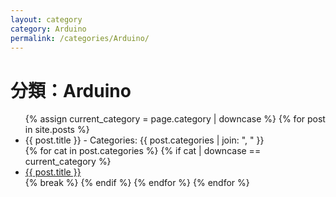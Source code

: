 ```yaml
---
layout: category
category: Arduino
permalink: /categories/Arduino/
---
```


<h1>分類：Arduino</h1>

<ul>
  {% assign current_category = page.category | downcase %}
  {% for post in site.posts %}
    <li>{{ post.title }} - Categories: {{ post.categories | join: ", " }}</li>
    {% for cat in post.categories %}
      {% if cat | downcase == current_category %}
        <li><a href="{{ post.url }}">{{ post.title }}</a></li>
        {% break %}
      {% endif %}
    {% endfor %}
  {% endfor %}
</ul>